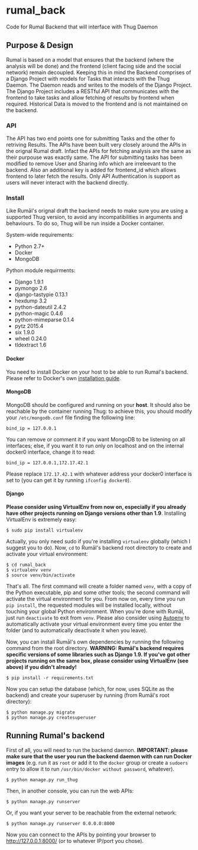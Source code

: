 # rumal_back
Code for Rumal Backend that will interface with Thug Daemon

## Purpose & Design
Rumal is based on a model that ensures that the backend (where the analysis will be done) and the frontend (client facing side and the social network) remain decoupled. Keeping this in mind the Backend comprises of a Django Project with models for Tasks that interacts with the Thug Daemon. The Daemon reads and writes to the models of the Django Project. The Django Project includes a RESTful API that communicates with the frontend to take tasks and allow fetching of results by frontend when required. Historical Data is moved to the frontend and is not maintained on the backend.

### API
The API has two end points one for submitting Tasks and the other fo retriving Results. The APIs have been built very closely around the APIs in the orignal Rumal draft. Infact the APIs for fetching analysis are the same as their purpouse was exactly same. The API for submitting tasks has been modified to remove User and Sharing info which are irreleevant to the backend. Also an additional key is added for frontend_id which allows frontend to later fetch the results. Only API Authentication is support as users will never interact with the backend directly.

### Install

Like Rumāl's orignal draft the backend needs to make sure you are using a supported Thug version, to avoid any incompatibilities in arguments and behaviours. To do so, Thug will be run inside a Docker container.

System-wide requirements:
* Python 2.7+
* Docker
* MongoDB

Python module requirments:
* Django 1.9.1
* pymongo 2.6
* django-tastypie 0.13.1
* hexdump 3.2
* python-dateutil 2.4.2
* python-magic 0.4.6
* python-mimeparse 0.1.4
* pytz 2015.4
* six 1.9.0
* wheel 0.24.0
* tldextract 1.6

#### Docker
You need to install Docker on your host to be able to run Rumal's backend. Please refer to Docker's own [installation guide](https://docs.docker.com/installation/).

#### MongoDB
MongoDB should be configured and running on your **host**. It should also be reachable by the container running Thug: to achieve this, you should modify your `/etc/mongodb.conf` file finding the following line:

    bind_ip = 127.0.0.1

You can remove or comment it if you want MongoDB to be listening on all interfaces; else, if you want it to run only on localhost and on the internal docker0 interface, change it to read:

    bind_ip = 127.0.0.1,172.17.42.1

Please replace `172.17.42.1` with whatever address your docker0 interface is set to (you can get it by running `ifconfig docker0`).

#### Django
**Please consider using VirtualEnv from now on, especially if you already have other projects running on Django versions other than 1.9**. Installing VirtualEnv is extremely easy:

    $ sudo pip install virtualenv

Actually, you only need sudo if you're installing `virtualenv` globally (which I suggest you to do). Now, `cd` to Rumāl's backend root directory to create and activate your virtual environment:

    $ cd rumal_back
    $ virtualenv venv
    $ source venv/bin/activate

That's all. The first command will create a folder named `venv`, with a copy of the Python executable, pip and some other tools; the second command will activate the virtual environment for you. From now on, every time you run `pip install`, the requested modules will be installed locally, without touching your global Python environment.
When you're done with Rumāl, just run `deactivate` to exit from `venv`. Please also consider using [Autoenv](https://github.com/kennethreitz/autoenv) to automatically activate your virtual environment every time you enter the folder (and to automatically deactivate it when you leave).

Now, you can install Rumāl's own dependencies by running the following command from the root directory. **WARNING: Rumāl's backend requires specific versions of some libraries such as Django 1.9. If you've got other projects running on the same box, please consider using VirtualEnv (see above) if you didn't already!**

    $ pip install -r requirements.txt

Now you can setup the database (which, for now, uses SQLite as the backend) and create your superuser by running (from Rumāl's root directory):

    $ python manage.py migrate
    $ python manage.py createsuperuser

## Running Rumal's backend

First of all, you will need to run the backend daemon. **IMPORTANT: please make sure that the user you run the backend daemon with can run Docker images** (e.g. run it as `root` or add it to the `docker` group or create a `sudoers` entry to allow it to run `/usr/bin/docker without password`, whatever).

    $ python manage.py run_thug

Then, in another console, you can run the web APIs:

    $ python manage.py runserver

Or, if you want your server to be reachable from the external network:

    $ python manage.py runserver 0.0.0.0:8000

Now you can connect to the APIs by pointing your browser to http://127.0.0.1:8000/ (or to whatever IP/port you chose).
